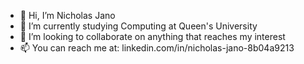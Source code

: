 - 👋 Hi, I’m Nicholas Jano
- 🌱 I’m currently studying Computing at Queen's University
- 👥 I’m looking to collaborate on anything that reaches my interest
- 📫 You can reach me at: linkedin.com/in/nicholas-jano-8b04a9213

<!---
nicholasjano/nicholasjano is a ✨ special ✨ repository because its `README.md` (this file) appears on your GitHub profile.
You can click the Preview link to take a look at your changes.
--->
